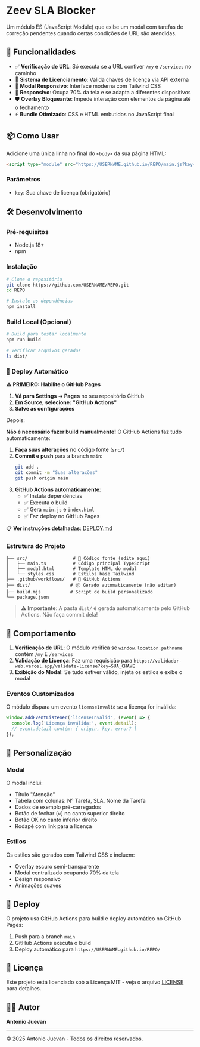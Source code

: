 # Zeev SLA Blocker

Um módulo ES (JavaScript Module) que exibe um modal com tarefas de correção pendentes quando certas condições de URL são atendidas.

## 🚀 Funcionalidades

- ✅ **Verificação de URL**: Só executa se a URL contiver `/my` e `/services` no caminho
- 🔐 **Sistema de Licenciamento**: Valida chaves de licença via API externa
- 🎨 **Modal Responsivo**: Interface moderna com Tailwind CSS
- 📱 **Responsivo**: Ocupa 70% da tela e se adapta a diferentes dispositivos
- 🛡️ **Overlay Bloqueante**: Impede interação com elementos da página até o fechamento
- ⚡ **Bundle Otimizado**: CSS e HTML embutidos no JavaScript final

## 📦 Como Usar

Adicione uma única linha no final do `<body>` da sua página HTML:

```html
<script type="module" src="https://USERNAME.github.io/REPO/main.js?key=SUA_CHAVE"></script>
```

### Parâmetros

- `key`: Sua chave de licença (obrigatório)

## 🛠️ Desenvolvimento

### Pré-requisitos

- Node.js 18+
- npm

### Instalação

```bash
# Clone o repositório
git clone https://github.com/USERNAME/REPO.git
cd REPO

# Instale as dependências
npm install
```

### Build Local (Opcional)

```bash
# Build para testar localmente
npm run build

# Verificar arquivos gerados
ls dist/
```

### 🚀 Deploy Automático

**⚠️ PRIMEIRO: Habilite o GitHub Pages**

1. **Vá para Settings → Pages** no seu repositório GitHub
2. **Em Source, selecione: "GitHub Actions"**
3. **Salve as configurações**

Depois:

**Não é necessário fazer build manualmente!** O GitHub Actions faz tudo automaticamente:

1. **Faça suas alterações** no código fonte (`src/`)
2. **Commit e push** para a branch `main`:
   ```bash
   git add .
   git commit -m "Suas alterações"
   git push origin main
   ```
3. **GitHub Actions automaticamente**:
   - ✅ Instala dependências
   - ✅ Executa o build
   - ✅ Gera `main.js` e `index.html`
   - ✅ Faz deploy no GitHub Pages

📋 **Ver instruções detalhadas**: [DEPLOY.md](DEPLOY.md)

### Estrutura do Projeto

```
├── src/                 # 📝 Código fonte (edite aqui)
│   ├── main.ts          # Código principal TypeScript
│   ├── modal.html       # Template HTML do modal
│   └── styles.css       # Estilos base Tailwind
├── .github/workflows/   # 🤖 GitHub Actions
├── dist/               # 📦 Gerado automaticamente (não editar)
├── build.mjs           # Script de build personalizado
└── package.json
```

> **⚠️ Importante**: A pasta `dist/` é gerada automaticamente pelo GitHub Actions. Não faça commit dela!

## 🎯 Comportamento

1. **Verificação de URL**: O módulo verifica se `window.location.pathname` contém `/my` E `/services`
2. **Validação de Licença**: Faz uma requisição para `https://validador-web.vercel.app/validate-license?key=SUA_CHAVE`
3. **Exibição do Modal**: Se tudo estiver válido, injeta os estilos e exibe o modal

### Eventos Customizados

O módulo dispara um evento `licenseInvalid` se a licença for inválida:

```javascript
window.addEventListener('licenseInvalid', (event) => {
  console.log('Licença inválida:', event.detail);
  // event.detail contém: { origin, key, error? }
});
```

## 🎨 Personalização

### Modal

O modal inclui:
- Título "Atenção"
- Tabela com colunas: N° Tarefa, SLA, Nome da Tarefa
- Dados de exemplo pré-carregados
- Botão de fechar (×) no canto superior direito
- Botão OK no canto inferior direito
- Rodapé com link para a licença

### Estilos

Os estilos são gerados com Tailwind CSS e incluem:
- Overlay escuro semi-transparente
- Modal centralizado ocupando 70% da tela
- Design responsivo
- Animações suaves

## 🚀 Deploy

O projeto usa GitHub Actions para build e deploy automático no GitHub Pages:

1. Push para a branch `main`
2. GitHub Actions executa o build
3. Deploy automático para `https://USERNAME.github.io/REPO/`

## 📄 Licença

Este projeto está licenciado sob a Licença MIT - veja o arquivo [LICENSE](LICENSE) para detalhes.

## 👨‍💻 Autor

**Antonio Juevan**

---

© 2025 Antonio Juevan - Todos os direitos reservados.
